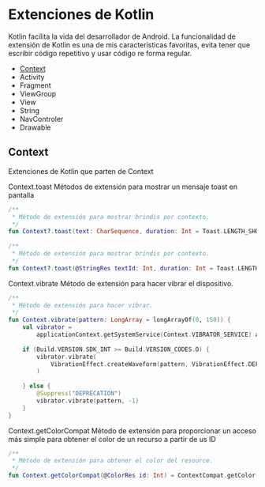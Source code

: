 # Extenciones de Kotlin
Kotlin facilita la vida del desarrollador de Android. La funcionalidad de extensión de Kotlin es una de mis características favoritas, evita tener que escribir código repetitivo y usar código re forma regular.

 - [Context](#context)
 - Activity
 - Fragment
 - ViewGroup
 - View
 - String
 - NavControler
 - Drawable


## <a name="context"></a> Context
Extenciones de Kotlin que parten de Context

Context.toast Métodos de extensión para mostrar un mensaje toast en pantalla
```kotlin
/**
 * Método de extensión para mostrar brindis por contexto.
 */
fun Context?.toast(text: CharSequence, duration: Int = Toast.LENGTH_SHORT) = this?.let { Toast.makeText(it, text, duration).show() }
 
/**
 * Método de extensión para mostrar brindis por contexto.
 */
fun Context?.toast(@StringRes textId: Int, duration: Int = Toast.LENGTH_SHORT) = this?.let { Toast.makeText(it, textId, duration).show() }
```

Context.vibrate Método de extensión para hacer vibrar el dispositivo.

```kotlin
/**
 * Método de extensión para hacer vibrar.
 */
fun Context.vibrate(pattern: LongArray = longArrayOf(0, 150)) {
    val vibrator =
        applicationContext.getSystemService(Context.VIBRATOR_SERVICE) as Vibrator? ?: return
 
    if (Build.VERSION.SDK_INT >= Build.VERSION_CODES.O) {
        vibrator.vibrate(
            VibrationEffect.createWaveform(pattern, VibrationEffect.DEFAULT_AMPLITUDE)
        )
 
    } else {
        @Suppress("DEPRECATION")
        vibrator.vibrate(pattern, -1)
    }
}
```

Context.getColorCompat Método de extensión para proporcionar un acceso más simple para obtener el color de un recurso a partir de us ID

```kotlin
/**
 * Método de extensión para obtener el color del resource.
 */
fun Context.getColorCompat(@ColorRes id: Int) = ContextCompat.getColor(this, id)
```
